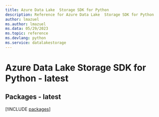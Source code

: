 ```yaml
---
title: Azure Data Lake  Storage SDK for Python
description: Reference for Azure Data Lake  Storage SDK for Python
author: lmazuel
ms.author: lmazuel
ms.data: 05/29/2023
ms.topic: reference
ms.devlang: python
ms.service: datalakestorage
---
```

# Azure Data Lake  Storage SDK for Python - latest
## Packages - latest
[!INCLUDE [packages](data-lake--storage-index.md)]